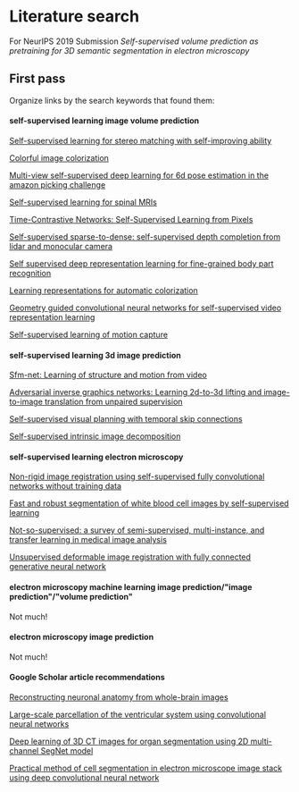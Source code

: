 # Literature search
For NeurIPS 2019 Submission _Self-supervised volume prediction as pretraining for 3D semantic segmentation in electron microscopy_

## First pass

Organize links by the search keywords that found them:

#### self-supervised learning image volume prediction

[Self-supervised learning for stereo matching with self-improving ability](https://arxiv.org/pdf/1709.00930)

[Colorful image colorization](https://arxiv.org/pdf/1603.08511)

[Multi-view self-supervised deep learning for 6d pose estimation in the amazon picking challenge](https://arxiv.org/pdf/1609.09475)

[Self-supervised learning for spinal MRIs](https://arxiv.org/pdf/1708.00367)

[Time-Contrastive Networks: Self-Supervised Learning from Pixels](https://pdfs.semanticscholar.org/dc35/8d4ba2aeb73195fa5f555c560775050cd5ad.pdf)

[Self-supervised sparse-to-dense: self-supervised depth completion from lidar and monocular camera](https://arxiv.org/pdf/1807.00275)

[Self supervised deep representation learning for fine-grained body part recognition](https://ieeexplore.ieee.org/abstract/document/7950587)

[Learning representations for automatic colorization](https://arxiv.org/pdf/1603.06668)

[Geometry guided convolutional neural networks for self-supervised video representation learning](http://openaccess.thecvf.com/content_cvpr_2018/papers/Gan_Geometry_Guided_Convolutional_CVPR_2018_paper.pdf)

[Self-supervised learning of motion capture](http://papers.nips.cc/paper/7108-self-supervised-learning-of-motion-capture.pdf)

#### self-supervised learning 3d image prediction

[Sfm-net: Learning of structure and motion from video](https://arxiv.org/pdf/1704.07804)

[Adversarial inverse graphics networks: Learning 2d-to-3d lifting and image-to-image translation from unpaired supervision](https://arxiv.org/pdf/1705.11166)

[Self-supervised visual planning with temporal skip connections](https://arxiv.org/pdf/1710.05268)

[Self-supervised intrinsic image decomposition](http://papers.nips.cc/paper/7175-self-supervised-intrinsic-image-decomposition.pdf)

#### self-supervised learning electron microscopy

[Non-rigid image registration using self-supervised fully convolutional networks without training data](https://ieeexplore.ieee.org/abstract/document/8363757/)

[Fast and robust segmentation of white blood cell images by self-supervised learning](https://www.researchgate.net/profile/Yong_Wang84/publication/322872863_Fast_and_Robust_Segmentation_of_White_Blood_Cell_Images_by_Self-supervised_Learning/links/5a7a8c710f7e9b41dbd623b5/Fast-and-Robust-Segmentation-of-White-Blood-Cell-Images-by-Self-supervised-Learning.pdf)

[Not-so-supervised: a survey of semi-supervised, multi-instance, and transfer learning in medical image analysis](https://arxiv.org/pdf/1804.06353)

[Unsupervised deformable image registration with fully connected generative neural network](https://openreview.net/pdf?id=HkmkmW2jM)

#### electron microscopy machine learning image prediction/"image prediction"/"volume prediction"

Not much!

#### electron microscopy image prediction

Not much!

#### Google Scholar article recommendations

[Reconstructing neuronal anatomy from whole-brain images](https://arxiv.org/pdf/1903.07027)

[Large-scale parcellation of the ventricular system using convolutional neural networks](https://www.spiedigitallibrary.org/conference-proceedings-of-spie/10953/109530N/Large-scale-parcellation-of-the-ventricular-system-using-convolutional-neural/10.1117/12.2514590.short)

[Deep learning of 3D CT images for organ segmentation using 2D multi-channel SegNet model](https://www.spiedigitallibrary.org/conference-proceedings-of-spie/10954/109541D/Deep-learning-of-3D-CT-images-for-organ-segmentation-using/10.1117/12.2512887.short)

[Practical method of cell segmentation in electron microscope image stack using deep convolutional neural network](https://academic.oup.com/jmicro/advance-article-abstract/doi/10.1093/jmicro/dfz016/5421430)
